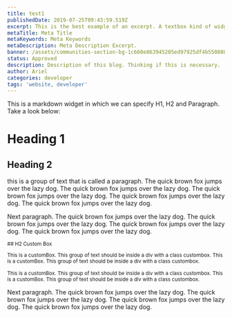 ```yaml
---
title: test1
publishedDate: 2019-07-25T09:43:59.519Z
excerpt: This is the best example of an excerpt. A textbox kind of widget.
metaTitle: Meta Title
metaKeywords: Meta Keywords
metaDescription: Meta Description Excerpt.
banner: /assets/communities-section-bg-1c660e863945205ed97925df4b550808.jpg
status: Approved
description: Description of this blog. Thinking if this is necessary.
author: Ariel
categories: developer
tags: 'website, developer'
---
```

This is a markdown widget in which we can specify H1, H2 and Paragraph. Take a look below:

# Heading 1

## Heading 2

this is a group of text that is called a paragraph. The quick brown fox jumps over the lazy dog. The quick brown fox jumps over the lazy dog. The quick brown fox jumps over the lazy dog. The quick brown fox jumps over the lazy dog. The quick brown fox jumps over the lazy dog.

Next paragraph. The quick brown fox jumps over the lazy dog. The quick brown fox jumps over the lazy dog. The quick brown fox jumps over the lazy dog. The quick brown fox jumps over the lazy dog.

<div class="sidenote"><small class="sidenote__toggle">## H2 Custom Box

This is a customBox. This group of text should be inside a div with a class custombox. This is a customBox. This group of text should be inside a div with a class custombox.

This is a customBox. This group of text should be inside a div with a class custombox. This is a customBox. This group of text should be inside a div with a class custombox.</small></div>



Next paragraph. The quick brown fox jumps over the lazy dog. The quick brown fox jumps over the lazy dog. The quick brown fox jumps over the lazy dog. The quick brown fox jumps over the lazy dog.
